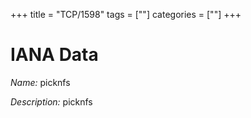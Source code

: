 +++
title = "TCP/1598"
tags = [""]
categories = [""]
+++

# IANA Data

_Name:_ picknfs

_Description:_ picknfs

